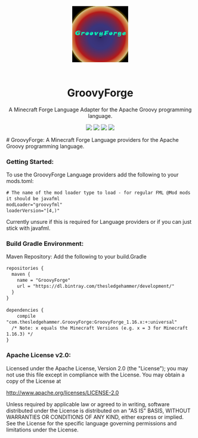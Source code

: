 <p align="center" style="padding: 3em;"><img width="150" src="https://github.com/TheSledgeHammer/GroovyForge/blob/master/src/main/resources/assets/groovyforge/textures/groovyforgelogo.png?raw=true" /></p>
<h1 align="center" style="margin-top: 20px; border-bottom: 0;">GroovyForge</h1>
<p align="center">A Minecraft Forge Language Adapter for the Apache Groovy programming language.</p>
<p align="center">
    <a href="https://minecraft.curseforge.com/projects/groovyforge"><img src="http://cf.way2muchnoise.eu/full_317563_downloads.svg" /></a>
    <a href="https://minecraft.curseforge.com/projects/groovyforge"><img src="http://cf.way2muchnoise.eu/packs/full_317563_in_packs.svg" /></a>
    <a href="https://minecraft.curseforge.com/projects/groovyforge"><img src="http://cf.way2muchnoise.eu/mods/317563.svg" /></a>
    <a href="https://minecraft.curseforge.com/projects/groovyforge"><img src="http://cf.way2muchnoise.eu/versions/317563.svg" /></a>
</p>
# GroovyForge:
A Minecraft Forge Language providers for the Apache Groovy programming language.

### Getting Started:
To use the GroovyForge Language providers add the following to your mods.toml:
```
# The name of the mod loader type to load - for regular FML @Mod mods it should be javafml
modLoader="groovyfml"
loaderVersion="[4,)"
```
Currently unsure if this is required for Language providers or if you can just stick with javafml.

### Build Gradle Environment:

Maven Repository:
Add the following to your build.Gradle
```
repositories {
  maven {
    name = "GroovyForge"
    url = "https://dl.bintray.com/thesledgehammer/development/"
  }
}

dependencies {
	compile "com.thesledgehammer.GroovyForge:GroovyForge_1.16.x:+:universal"
  /* Note: x equals the Minecraft Versions (e.g. x = 3 for Minecraft 1.16.3) */
}
```


### Apache License v2.0:

Licensed under the Apache License, Version 2.0 (the "License");
you may not use this file except in compliance with the License.
You may obtain a copy of the License at

http://www.apache.org/licenses/LICENSE-2.0

Unless required by applicable law or agreed to in writing, software
distributed under the License is distributed on an "AS IS" BASIS,
WITHOUT WARRANTIES OR CONDITIONS OF ANY KIND, either express or implied.
See the License for the specific language governing permissions and
limitations under the License.
